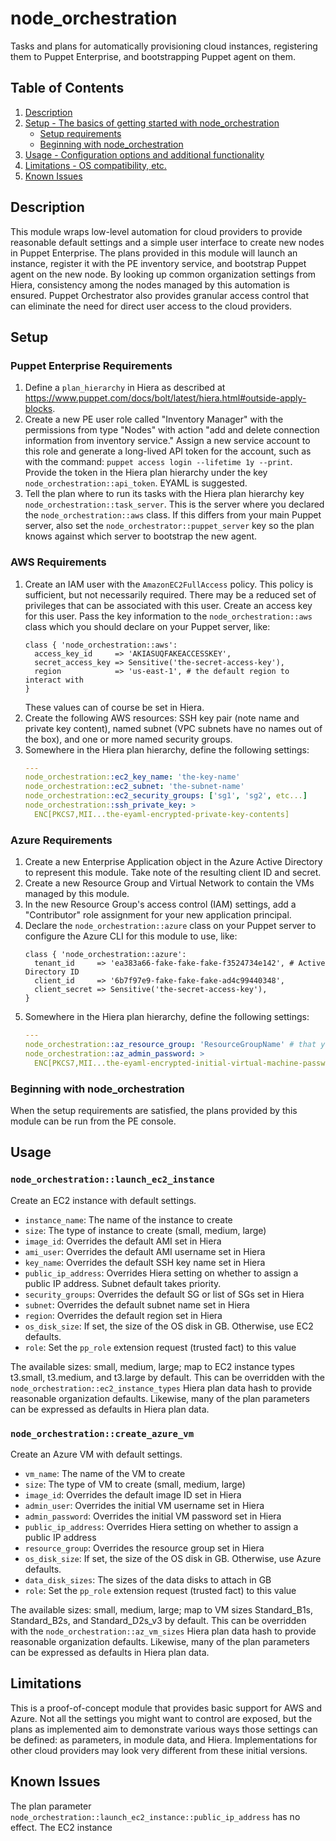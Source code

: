 # node_orchestration

Tasks and plans for automatically provisioning cloud instances, registering
them to Puppet Enterprise, and bootstrapping Puppet agent on them.

## Table of Contents

1. [Description](#description)
1. [Setup - The basics of getting started with node_orchestration](#setup)
    * [Setup requirements](#setup-requirements)
    * [Beginning with node_orchestration](#beginning-with-node_orchestration)
1. [Usage - Configuration options and additional functionality](#usage)
1. [Limitations - OS compatibility, etc.](#limitations)
1. [Known Issues](#known-issues)

## Description

This module wraps low-level automation for cloud providers to provide
reasonable default settings and a simple user interface to create new nodes in
Puppet Enterprise. The plans provided in this module will launch an instance,
register it with the PE inventory service, and bootstrap Puppet agent on the
new node. By looking up common organization settings from Hiera, consistency
among the nodes managed by this automation is ensured. Puppet Orchestrator also
provides granular access control that can eliminate the need for direct user
access to the cloud providers.

## Setup

### Puppet Enterprise Requirements

1. Define a `plan_hierarchy` in Hiera as described at
   https://www.puppet.com/docs/bolt/latest/hiera.html#outside-apply-blocks.
2. Create a new PE user role called "Inventory Manager" with the permissions
   from type "Nodes" with action "add and delete connection information from
   inventory service." Assign a new service account to this role and generate a
   long-lived API token for the account, such as with the command: `puppet
   access login --lifetime 1y --print`. Provide the token in the Hiera plan
   hierarchy under the key `node_orchestration::api_token`. EYAML is suggested.
3. Tell the plan where to run its tasks with the Hiera plan hierarchy key
   `node_orchestration::task_server`. This is the server where you declared the
   `node_orchestration::aws` class. If this differs from your main Puppet
   server, also set the `node_orchestrator::puppet_server` key so the plan
   knows against which server to bootstrap the new agent.

### AWS Requirements

1. Create an IAM user with the `AmazonEC2FullAccess` policy. This policy is
   sufficient, but not necessarily required. There may be a reduced set of
   privileges that can be associated with this user. Create an access key for
   this user. Pass the key information to the `node_orchestration::aws` class
   which you should declare on your Puppet server, like:
   ```puppet
   class { 'node_orchestration::aws':
     access_key_id     => 'AKIASUQFAKEACCESSKEY',
     secret_access_key => Sensitive('the-secret-access-key'),
     region            => 'us-east-1', # the default region to interact with
   }
   ```
   These values can of course be set in Hiera.
2. Create the following AWS resources: SSH key pair (note name and private key
   content), named subnet (VPC subnets have no names out of the box), and one
   or more named security groups.
3. Somewhere in the Hiera plan hierarchy, define the following settings:
   ```yaml
   ---
   node_orchestration::ec2_key_name: 'the-key-name'
   node_orchestration::ec2_subnet: 'the-subnet-name'
   node_orchestration::ec2_security_groups: ['sg1', 'sg2', etc...]
   node_orchestration::ssh_private_key: >
     ENC[PKCS7,MII...the-eyaml-encrypted-private-key-contents]
   ```

### Azure Requirements

1. Create a new Enterprise Application object in the Azure Active Directory to
   represent this module. Take note of the resulting client ID and secret.
2. Create a new Resource Group and Virtual Network to contain the VMs managed
   by this module.
3. In the new Resource Group's access control (IAM) settings, add a
   "Contributor" role assignment for your new application principal. 
4. Declare the `node_orchestration::azure` class on your Puppet server to
   configure the Azure CLI for this module to use, like:
   ```puppet
   class { 'node_orchestration::azure':
     tenant_id     => 'ea383a66-fake-fake-fake-f3524734e142', # Active Directory ID
     client_id     => '6b7f97e9-fake-fake-fake-ad4c99440348',
     client_secret => Sensitive('the-secret-access-key'),
   }
   ```
5. Somewhere in the Hiera plan hierarchy, define the following settings:
   ```yaml
   ---
   node_orchestration::az_resource_group: 'ResourceGroupName' # that you created in step 2
   node_orchestration::az_admin_password: >
     ENC[PKCS7,MII...the-eyaml-encrypted-initial-virtual-machine-password]
   ```

### Beginning with node_orchestration

When the setup requirements are satisfied, the plans provided by this module
can be run from the PE console.

## Usage

### `node_orchestration::launch_ec2_instance`

Create an EC2 instance with default settings.

* `instance_name`: The name of the instance to create
* `size`: The type of instance to create (small, medium, large)
* `image_id`: Overrides the default AMI set in Hiera
* `ami_user`: Overrides the default AMI username set in Hiera
* `key_name`: Overrides the default SSH key name set in Hiera
* `public_ip_address`: Overrides Hiera setting on whether to assign a public IP
  address. Subnet default takes priority.
* `security_groups`: Overrides the default SG or list of SGs set in Hiera
* `subnet`: Overrides the default subnet name set in Hiera
* `region`: Overrides the default region set in Hiera
* `os_disk_size`: If set, the size of the OS disk in GB. Otherwise, use EC2 defaults.
* `role`: Set the `pp_role` extension request (trusted fact) to this value

The available sizes: small, medium, large; map to EC2 instance types t3.small,
t3.medium, and t3.large by default. This can be overridden with the
`node_orchestration::ec2_instance_types` Hiera plan data hash to provide
reasonable organization defaults. Likewise, many of the plan parameters can be
expressed as defaults in Hiera plan data.

### `node_orchestration::create_azure_vm`

Create an Azure VM with default settings.

* `vm_name`: The name of the VM to create
* `size`: The type of VM to create (small, medium, large)
* `image_id`: Overrides the default image ID set in Hiera
* `admin_user`: Overrides the initial VM username set in Hiera
* `admin_password`: Overrides the initial VM password set in Hiera
* `public_ip_address`: Overrides Hiera setting on whether to assign a public IP address
* `resource_group`: Overrides the resource group set in Hiera
* `os_disk_size`: If set, the size of the OS disk in GB. Otherwise, use Azure defaults.
* `data_disk_sizes`: The sizes of the data disks to attach in GB
* `role`: Set the `pp_role` extension request (trusted fact) to this value

The available sizes: small, medium, large; map to VM sizes Standard_B1s,
Standard_B2s, and Standard_D2s_v3 by default. This can be overridden with the
`node_orchestration::az_vm_sizes` Hiera plan data hash to provide reasonable
organization defaults. Likewise, many of the plan parameters can be expressed
as defaults in Hiera plan data.

## Limitations

This is a proof-of-concept module that provides basic support for AWS and
Azure. Not all the settings you might want to control are exposed, but the
plans as implemented aim to demonstrate various ways those settings can be
defined: as parameters, in module data, and Hiera. Implementations for other
cloud providers may look very different from these initial versions.

## Known Issues

The plan parameter `node_orchestration::launch_ec2_instance::public_ip_address` has no effect. The EC2 instance 
